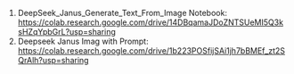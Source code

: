 1) DeepSeek_Janus_Generate_Text_From_Image Notebook: https://colab.research.google.com/drive/14DBqamaJDoZNTSUeMI5Q3ksHZqYpbGrL?usp=sharing
2) Deepseek Janus Imag with Prompt: https://colab.research.google.com/drive/1b223POSfijSAi1jh7bBMEf_zt2SQrAlh?usp=sharing
